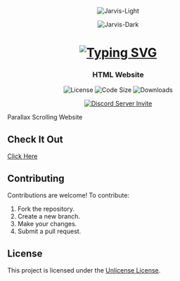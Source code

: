 <div  align="center">

  ![Jarvis-Light](https://user-images.githubusercontent.com/3369400/139447912-e0f43f33-6d9f-45f8-be46-2df5bbc91289.png#gh-dark-mode-only)
  
  ![Jarvis-Dark](https://user-images.githubusercontent.com/3369400/139448065-39a229ba-4b06-434b-bc67-616e2ed80c8f.png#gh-light-mode-only)

  # [![Typing SVG](https://readme-typing-svg.herokuapp.com?font=Permanent+Marker&size=40&pause=1000&color=2986cc&center=true&vCenter=true&width=435&lines=Jungle)](https://git.io/typing-svg)

  ### HTML Website 

  ![License](https://img.shields.io/github/license/OnePunchMan2718/AniPC?color=598e3c&style=for-the-badge)
  ![Code Size](https://img.shields.io/github/languages/code-size/OnePunchMan2718/AniPC?color=598e3c&style=for-the-badge)
  ![Downloads](https://img.shields.io/github/downloads/OnePunchMan2718/AniPC/total?color=598e3c&style=for-the-badge)

  [![Discord Server Invite](https://discord.com/api/guilds/876398373962412102/widget.png?style=banner2)](https://discord.gg/9qKScMjdPF)
</div>

Parallax Scrolling Website

## 	Check It Out

[Click Here](https://onepunchman2718.github.io/Parallax-Website/)

## Contributing

Contributions are welcome! To contribute:

1. Fork the repository.
2. Create a new branch.
3. Make your changes.
4. Submit a pull request.

## License

This project is licensed under the [Unlicense License](LICENSE).
